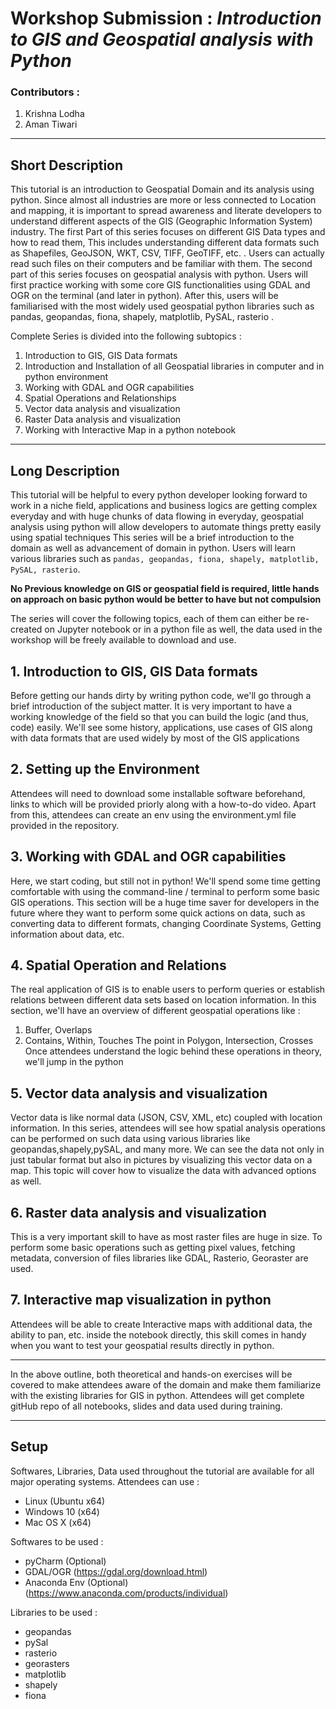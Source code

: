 # Workshop Submission : *Introduction to GIS and Geospatial analysis with Python*
 
### Contributors :
1. Krishna Lodha
2. Aman Tiwari
----
 
## Short Description
This tutorial is an introduction to Geospatial Domain and its analysis using python. Since almost all industries are more or less connected to Location and mapping, it is important to spread awareness and literate developers to understand different aspects of the GIS (Geographic Information System) industry. The first Part of this series focuses on different GIS Data types and how to read them, This includes understanding different data formats such as Shapefiles, GeoJSON, WKT, CSV, TIFF, GeoTIFF, etc. . Users can actually read such files on their computers and be familiar with them. The second part of this series focuses on geospatial analysis with python. Users will first practice working with some core GIS functionalities using GDAL and OGR on the terminal (and later in python). After this, users will be familiarised with the most widely used geospatial python libraries such as pandas, geopandas, fiona, shapely, matplotlib, PySAL, rasterio .

Complete Series is divided into the following subtopics :
1. Introduction to GIS, GIS Data formats
2. Introduction and Installation of all Geospatial libraries in computer and in python environment
3. Working with GDAL and OGR capabilities
4. Spatial Operations and Relationships
5. Vector data analysis and visualization
6. Raster Data analysis and visualization
7. Working with Interactive Map in a python notebook
 
----
## Long Description
 
This tutorial will be helpful to every python developer looking forward to work in a niche field, applications and business logics are getting complex everyday and with huge chunks of data flowing in everyday, geospatial analysis using python will allow developers to automate things pretty easily using spatial techniques
This series will be a brief introduction to the domain as well as advancement of domain in python. Users will learn various libraries such as `pandas, geopandas, fiona, shapely, matplotlib, PySAL, rasterio`.
 
<b>No Previous knowledge on GIS or geospatial field is required, little hands on approach on basic python would be better to have but not compulsion </b>
 
The series will cover the following topics, each of them can either be re-created on Jupyter notebook or in a python file as well, the data used in the workshop will be freely available to download and use.

## 1. Introduction to GIS, GIS Data formats
Before getting our hands dirty by writing python code, we'll go through a brief introduction of the subject matter. It is very important to have a working knowledge of the field so that you can build the logic (and thus, code) easily. We'll see some history, applications, use cases of GIS along with data formats that are used widely by most of the GIS applications

## 2. Setting up the Environment
Attendees will need to download some installable software beforehand, links to which will be provided priorly along with a how-to-do video. Apart from this, attendees can create an env using the environment.yml file provided in the repository.

## 3. Working with GDAL and OGR capabilities
Here, we start coding, but still not in python! We'll spend some time getting comfortable with using the command-line / terminal to perform some basic GIS operations. This section will be a huge time saver for developers in the future where they want to perform some quick actions on data, such as converting data to different formats, changing Coordinate Systems, Getting information about data, etc.

## 4. Spatial Operation and Relations
The real application of GIS is to enable users to perform queries or establish relations between different data sets based on location information. In this section, we'll have an overview of different geospatial operations like :
1. Buffer, Overlaps
2. Contains, Within, Touches
The point in Polygon, Intersection, Crosses Once attendees understand the logic behind these operations in theory, we'll jump in the python
## 5. Vector data analysis and visualization
Vector data is like normal data (JSON, CSV, XML, etc) coupled with location information. In this series, attendees will see how spatial analysis operations can be performed on such data using various libraries like geopandas,shapely,pySAL, and many more. We can see the data not only in just tabular format but also in pictures by visualizing this vector data on a map. This topic will cover how to visualize the data with advanced options as well.

## 6. Raster data analysis and visualization
This is a very important skill to have as most raster files are huge in size. To perform some basic operations such as getting pixel values, fetching metadata, conversion of files libraries like GDAL, Rasterio, Georaster are used.

## 7. Interactive map visualization in python
Attendees will be able to create Interactive maps with additional data, the ability to pan, etc. inside the notebook directly, this skill comes in handy when you want to test your geospatial results directly in python.

 
---
 
In the above outline, both theoretical and hands-on exercises will be covered to make attendees aware of the domain and make them familiarize with the existing libraries for GIS in python.
Attendees will get complete gitHub repo of all notebooks, slides and data used during training.
 
---
## Setup
Softwares, Libraries, Data used throughout the tutorial are available for all major operating systems. Attendees can use :
* Linux (Ubuntu x64)
* Windows 10 (x64)
* Mac OS X (x64)
 
Softwares to be used :
* pyCharm (Optional)
* GDAL/OGR (https://gdal.org/download.html)
* Anaconda Env (Optional) (https://www.anaconda.com/products/individual)
 
Libraries to be used :
* geopandas
* pySal
* rasterio
* georasters
* matplotlib
* shapely
* fiona
